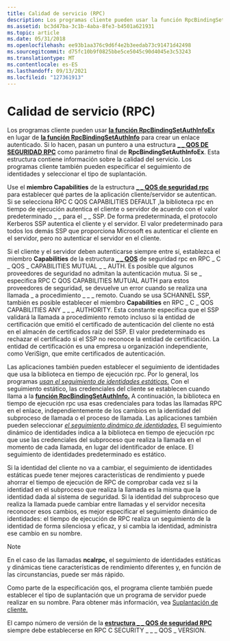 ```yaml
---
title: Calidad de servicio (RPC)
description: Los programas cliente pueden usar la función RpcBindingSetAuthInfoEx en lugar de la función RpcBindingSetAuthInfo para crear un enlace autenticado.
ms.assetid: bc3d47ba-3c1b-4aba-8fe3-b4501a621931
ms.topic: article
ms.date: 05/31/2018
ms.openlocfilehash: ee93b1aa376c9d6f4e2b3eedab73c91471d42498
ms.sourcegitcommit: d75fc10b9f0825bbe5ce5045c90d4045e3c53243
ms.translationtype: MT
ms.contentlocale: es-ES
ms.lasthandoff: 09/13/2021
ms.locfileid: "127361913"
---
```

# <a name="quality-of-service-rpc"></a>Calidad de servicio (RPC)

Los programas cliente pueden usar [**la función RpcBindingSetAuthInfoEx**](/windows/desktop/api/Rpcdce/nf-rpcdce-rpcbindingsetauthinfoexa) en lugar de [**la función RpcBindingSetAuthInfo**](/windows/desktop/api/Rpcdce/nf-rpcdce-rpcbindingsetauthinfo) para crear un enlace autenticado. Si lo hacen, pasan un puntero a una estructura [**\_ \_ QOS DE SEGURIDAD RPC**](/windows/desktop/api/Rpcdce/ns-rpcdce-rpc_security_qos) como parámetro final de **RpcBindingSetAuthInfoEx**. Esta estructura contiene información sobre la calidad del servicio. Los programas cliente también pueden especificar el seguimiento de identidades y seleccionar el tipo de suplantación.

Use el **miembro Capabilities** de la estructura [**\_ \_ QOS de seguridad rpc**](/windows/desktop/api/Rpcdce/ns-rpcdce-rpc_security_qos) para establecer qué partes de la aplicación cliente/servidor se autentican. Si se selecciona RPC C QOS CAPABILITIES DEFAULT ,la biblioteca rpc en tiempo de ejecución autentica el cliente o servidor de acuerdo con el valor predeterminado \_ \_ para el \_ \_ SSP. De forma predeterminada, el protocolo Kerberos SSP autentica el cliente y el servidor. El valor predeterminado para todos los demás SSP que proporciona Microsoft es autenticar el cliente en el servidor, pero no autenticar el servidor en el cliente.

Si el cliente y el servidor deben autenticarse siempre entre sí, establezca el miembro **Capabilities** de la estructura [**\_ \_ QOS**](/windows/desktop/api/Rpcdce/ns-rpcdce-rpc_security_qos) de seguridad rpc en RPC \_ C \_ QOS \_ CAPABILITIES MUTUAL \_ \_ AUTH. Es posible que algunos proveedores de seguridad no admitan la autenticación mutua. Si se \_ especifica RPC C QOS CAPABILITIES MUTUAL AUTH para estos proveedores de seguridad, se devuelve un error cuando se realiza una llamada \_ a procedimiento \_ \_ \_ remoto. Cuando se usa SCHANNEL SSP, también es posible establecer el miembro **Capabilities** en RPC \_ C \_ QOS CAPABILITIES ANY \_ \_ \_ AUTHORITY. Esta constante especifica que el SSP validará la llamada a procedimiento remoto incluso si la entidad de certificación que emitió el certificado de autenticación del cliente no está en el almacén de certificados raíz del SSP. El valor predeterminado es rechazar el certificado si el SSP no reconoce la entidad de certificación. La entidad de certificación es una empresa u organización independiente, como VeriSign, que emite certificados de autenticación.

Las aplicaciones también pueden establecer el seguimiento de identidades que usa la biblioteca en tiempo de ejecución rpc. Por lo general, los programas [*usan el seguimiento de identidades estáticas.*](s-glos.md) Con el seguimiento estático, las credenciales del cliente se establecen cuando llama a la [**función RpcBindingSetAuthInfo.**](/windows/desktop/api/Rpcdce/nf-rpcdce-rpcbindingsetauthinfo) A continuación, la biblioteca en tiempo de ejecución rpc usa esas credenciales para todas las llamadas RPC en el enlace, independientemente de los cambios en la identidad del subproceso de llamada o el proceso de llamada. Las aplicaciones también pueden seleccionar [*el seguimiento dinámico de identidades.*](d-glos.md) El seguimiento dinámico de identidades indica a la biblioteca en tiempo de ejecución rpc que use las credenciales del subproceso que realiza la llamada en el momento de cada llamada, en lugar del identificador de enlace. El seguimiento de identidades predeterminado es estático.

Si la identidad del cliente no va a cambiar, el seguimiento de identidades estáticas puede tener mejores características de rendimiento y puede ahorrar el tiempo de ejecución de RPC de comprobar cada vez si la identidad en el subproceso que realiza la llamada es la misma que la identidad dada al sistema de seguridad. Si la identidad del subproceso que realiza la llamada puede cambiar entre llamadas y el servidor necesita reconocer esos cambios, es mejor especificar el seguimiento dinámico de identidades: el tiempo de ejecución de RPC realiza un seguimiento de la identidad de forma silenciosa y eficaz, y si cambia la identidad, administra ese cambio en su nombre.

> [!Note]  
> En el caso de las llamadas **ncalrpc,** el seguimiento de identidades estáticas y dinámicas tiene características de rendimiento diferentes y, en función de las circunstancias, puede ser más rápido.

 

Como parte de la especificación qos, el programa cliente también puede establecer el tipo de suplantación que un programa de servidor puede realizar en su nombre. Para obtener más información, vea [Suplantación de cliente.](client-impersonation.md)

El campo número de versión de la [**estructura \_ \_ QOS de seguridad RPC**](/windows/desktop/api/Rpcdce/ns-rpcdce-rpc_security_qos) siempre debe establecerse en RPC C SECURITY \_ \_ \_ QOS \_ VERSION.

 

 




